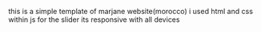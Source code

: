 this is a simple template of marjane website(morocco)
i used html and css within js for the slider
its responsive with all devices
